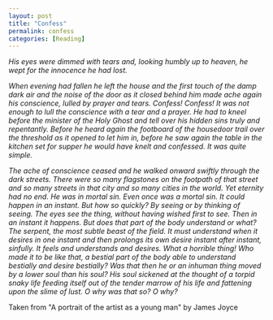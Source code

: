 ```yaml
---
layout: post
title: "Confess"
permalink: confess
categories: [Reading]
---
```


*His eyes were dimmed with tears and, looking humbly up to heaven,
he wept for the innocence he had lost.*

*When evening had fallen he left the house and the first touch of the
damp dark air and the noise of the door as it closed behind him made
ache again his conscience, lulled by prayer and tears. Confess! Confess!
It was not enough to lull the conscience with a tear and a prayer. He
had to kneel before the minister of the Holy Ghost and tell over his
hidden sins truly and repentantly. Before he heard again the footboard
of the housedoor trail over the threshold as it opened to let him in,
before he saw again the table in the kitchen set for supper he would
have knelt and confessed. It was quite simple.*

*The ache of conscience ceased and he walked onward swiftly through the
dark streets. There were so many flagstones on the footpath of that
street and so many streets in that city and so many cities in the world.
Yet eternity had no end. He was in mortal sin. Even once was a mortal
sin. It could happen in an instant. But how so quickly? By seeing or by
thinking of seeing. The eyes see the thing, without having wished first
to see. Then in an instant it happens. But does that part of the body
understand or what? The serpent, the most subtle beast of the field. It
must understand when it desires in one instant and then prolongs its own
desire instant after instant, sinfully. It feels and understands and
desires. What a horrible thing! Who made it to be like that, a bestial
part of the body able to understand bestially and desire bestially? Was
that then he or an inhuman thing moved by a lower soul than his soul?
His soul sickened at the thought of a torpid snaky life feeding itself
out of the tender marrow of his life and fattening upon the slime of
lust. O why was that so? O why?*

Taken from "A portrait of the artist as a young man" by James Joyce






